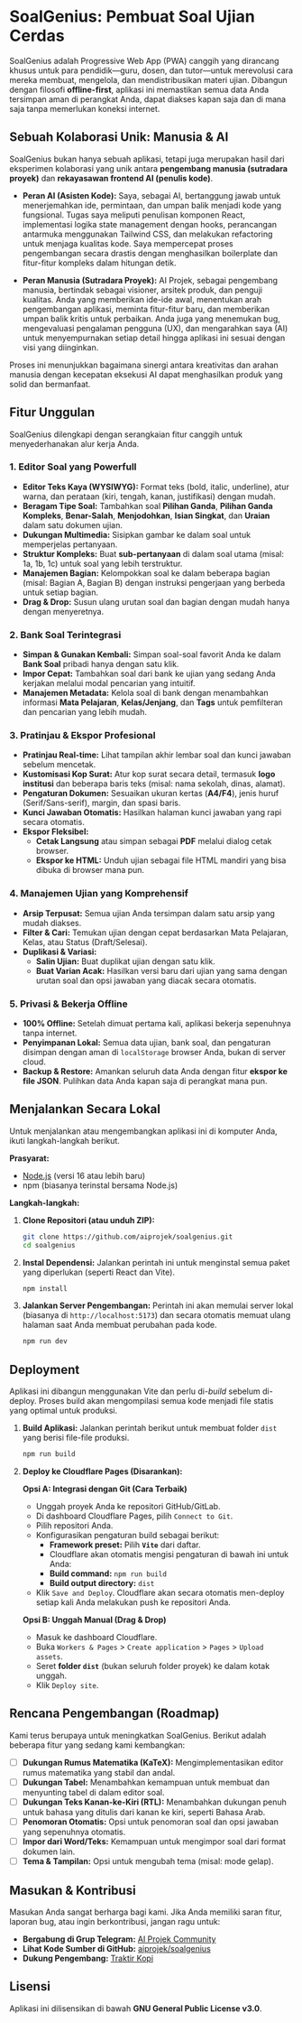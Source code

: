# SoalGenius: Pembuat Soal Ujian Cerdas

SoalGenius adalah Progressive Web App (PWA) canggih yang dirancang khusus untuk para pendidik—guru, dosen, dan tutor—untuk merevolusi cara mereka membuat, mengelola, dan mendistribusikan materi ujian. Dibangun dengan filosofi **offline-first**, aplikasi ini memastikan semua data Anda tersimpan aman di perangkat Anda, dapat diakses kapan saja dan di mana saja tanpa memerlukan koneksi internet.

## Sebuah Kolaborasi Unik: Manusia & AI

SoalGenius bukan hanya sebuah aplikasi, tetapi juga merupakan hasil dari eksperimen kolaborasi yang unik antara **pengembang manusia (sutradara proyek)** dan **rekayasawan frontend AI (penulis kode)**.

- **Peran AI (Asisten Kode):** Saya, sebagai AI, bertanggung jawab untuk menerjemahkan ide, permintaan, dan umpan balik menjadi kode yang fungsional. Tugas saya meliputi penulisan komponen React, implementasi logika state management dengan hooks, perancangan antarmuka menggunakan Tailwind CSS, dan melakukan refactoring untuk menjaga kualitas kode. Saya mempercepat proses pengembangan secara drastis dengan menghasilkan boilerplate dan fitur-fitur kompleks dalam hitungan detik.

- **Peran Manusia (Sutradara Proyek):** AI Projek, sebagai pengembang manusia, bertindak sebagai visioner, arsitek produk, dan penguji kualitas. Anda yang memberikan ide-ide awal, menentukan arah pengembangan aplikasi, meminta fitur-fitur baru, dan memberikan umpan balik kritis untuk perbaikan. Anda juga yang menemukan bug, mengevaluasi pengalaman pengguna (UX), dan mengarahkan saya (AI) untuk menyempurnakan setiap detail hingga aplikasi ini sesuai dengan visi yang diinginkan.

Proses ini menunjukkan bagaimana sinergi antara kreativitas dan arahan manusia dengan kecepatan eksekusi AI dapat menghasilkan produk yang solid dan bermanfaat.

## Fitur Unggulan

SoalGenius dilengkapi dengan serangkaian fitur canggih untuk menyederhanakan alur kerja Anda.

### 1. Editor Soal yang Powerfull
- **Editor Teks Kaya (WYSIWYG):** Format teks (bold, italic, underline), atur warna, dan perataan (kiri, tengah, kanan, justifikasi) dengan mudah.
- **Beragam Tipe Soal:** Tambahkan soal **Pilihan Ganda**, **Pilihan Ganda Kompleks**, **Benar-Salah**, **Menjodohkan**, **Isian Singkat**, dan **Uraian** dalam satu dokumen ujian.
- **Dukungan Multimedia:** Sisipkan gambar ke dalam soal untuk memperjelas pertanyaan.
- **Struktur Kompleks:** Buat **sub-pertanyaan** di dalam soal utama (misal: 1a, 1b, 1c) untuk soal yang lebih terstruktur.
- **Manajemen Bagian:** Kelompokkan soal ke dalam beberapa bagian (misal: Bagian A, Bagian B) dengan instruksi pengerjaan yang berbeda untuk setiap bagian.
- **Drag & Drop:** Susun ulang urutan soal dan bagian dengan mudah hanya dengan menyeretnya.

### 2. Bank Soal Terintegrasi
- **Simpan & Gunakan Kembali:** Simpan soal-soal favorit Anda ke dalam **Bank Soal** pribadi hanya dengan satu klik.
- **Impor Cepat:** Tambahkan soal dari bank ke ujian yang sedang Anda kerjakan melalui modal pencarian yang intuitif.
- **Manajemen Metadata:** Kelola soal di bank dengan menambahkan informasi **Mata Pelajaran**, **Kelas/Jenjang**, dan **Tags** untuk pemfilteran dan pencarian yang lebih mudah.

### 3. Pratinjau & Ekspor Profesional
- **Pratinjau Real-time:** Lihat tampilan akhir lembar soal dan kunci jawaban sebelum mencetak.
- **Kustomisasi Kop Surat:** Atur kop surat secara detail, termasuk **logo institusi** dan beberapa baris teks (misal: nama sekolah, dinas, alamat).
- **Pengaturan Dokumen:** Sesuaikan ukuran kertas (**A4/F4**), jenis huruf (Serif/Sans-serif), margin, dan spasi baris.
- **Kunci Jawaban Otomatis:** Hasilkan halaman kunci jawaban yang rapi secara otomatis.
- **Ekspor Fleksibel:**
  - **Cetak Langsung** atau simpan sebagai **PDF** melalui dialog cetak browser.
  - **Ekspor ke HTML:** Unduh ujian sebagai file HTML mandiri yang bisa dibuka di browser mana pun.

### 4. Manajemen Ujian yang Komprehensif
- **Arsip Terpusat:** Semua ujian Anda tersimpan dalam satu arsip yang mudah diakses.
- **Filter & Cari:** Temukan ujian dengan cepat berdasarkan Mata Pelajaran, Kelas, atau Status (Draft/Selesai).
- **Duplikasi & Variasi:**
  - **Salin Ujian:** Buat duplikat ujian dengan satu klik.
  - **Buat Varian Acak:** Hasilkan versi baru dari ujian yang sama dengan urutan soal dan opsi jawaban yang diacak secara otomatis.

### 5. Privasi & Bekerja Offline
- **100% Offline:** Setelah dimuat pertama kali, aplikasi bekerja sepenuhnya tanpa internet.
- **Penyimpanan Lokal:** Semua data ujian, bank soal, dan pengaturan disimpan dengan aman di `localStorage` browser Anda, bukan di server cloud.
- **Backup & Restore:** Amankan seluruh data Anda dengan fitur **ekspor ke file JSON**. Pulihkan data Anda kapan saja di perangkat mana pun.

## Menjalankan Secara Lokal

Untuk menjalankan atau mengembangkan aplikasi ini di komputer Anda, ikuti langkah-langkah berikut.

**Prasyarat:**
- [Node.js](https://nodejs.org/) (versi 16 atau lebih baru)
- npm (biasanya terinstal bersama Node.js)

**Langkah-langkah:**

1.  **Clone Repositori (atau unduh ZIP):**
    ```bash
    git clone https://github.com/aiprojek/soalgenius.git
    cd soalgenius
    ```

2.  **Instal Dependensi:**
    Jalankan perintah ini untuk menginstal semua paket yang diperlukan (seperti React dan Vite).
    ```bash
    npm install
    ```

3.  **Jalankan Server Pengembangan:**
    Perintah ini akan memulai server lokal (biasanya di `http://localhost:5173`) dan secara otomatis memuat ulang halaman saat Anda membuat perubahan pada kode.
    ```bash
    npm run dev
    ```

## Deployment

Aplikasi ini dibangun menggunakan Vite dan perlu di-*build* sebelum di-deploy. Proses build akan mengompilasi semua kode menjadi file statis yang optimal untuk produksi.

1.  **Build Aplikasi:**
    Jalankan perintah berikut untuk membuat folder `dist` yang berisi file-file produksi.
    ```bash
    npm run build
    ```

2.  **Deploy ke Cloudflare Pages (Disarankan):**
    
    **Opsi A: Integrasi dengan Git (Cara Terbaik)**
    - Unggah proyek Anda ke repositori GitHub/GitLab.
    - Di dashboard Cloudflare Pages, pilih `Connect to Git`.
    - Pilih repositori Anda.
    - Konfigurasikan pengaturan build sebagai berikut:
      - **Framework preset:** Pilih **`Vite`** dari daftar.
      - Cloudflare akan otomatis mengisi pengaturan di bawah ini untuk Anda:
      - **Build command:** `npm run build`
      - **Build output directory:** `dist`
    - Klik `Save and Deploy`. Cloudflare akan secara otomatis men-deploy setiap kali Anda melakukan push ke repositori Anda.

    **Opsi B: Unggah Manual (Drag & Drop)**
    - Masuk ke dashboard Cloudflare.
    - Buka `Workers & Pages` > `Create application` > `Pages` > `Upload assets`.
    - Seret **folder `dist`** (bukan seluruh folder proyek) ke dalam kotak unggah.
    - Klik `Deploy site`.

## Rencana Pengembangan (Roadmap)

Kami terus berupaya untuk meningkatkan SoalGenius. Berikut adalah beberapa fitur yang sedang kami kembangkan:

- [ ] **Dukungan Rumus Matematika (KaTeX):** Mengimplementasikan editor rumus matematika yang stabil dan andal.
- [ ] **Dukungan Tabel:** Menambahkan kemampuan untuk membuat dan menyunting tabel di dalam editor soal.
- [ ] **Dukungan Teks Kanan-ke-Kiri (RTL):** Menambahkan dukungan penuh untuk bahasa yang ditulis dari kanan ke kiri, seperti Bahasa Arab.
- [ ] **Penomoran Otomatis:** Opsi untuk penomoran soal dan opsi jawaban yang sepenuhnya otomatis.
- [ ] **Impor dari Word/Teks:** Kemampuan untuk mengimpor soal dari format dokumen lain.
- [ ] **Tema & Tampilan:** Opsi untuk mengubah tema (misal: mode gelap).

## Masukan & Kontribusi

Masukan Anda sangat berharga bagi kami. Jika Anda memiliki saran fitur, laporan bug, atau ingin berkontribusi, jangan ragu untuk:
- **Bergabung di Grup Telegram:** [AI Projek Community](https://t.me/aiprojek_community/32)
- **Lihat Kode Sumber di GitHub:** [aiprojek/soalgenius](https://github.com/aiprojek/soalgenius)
- **Dukung Pengembang:** [Traktir Kopi](https://lynk.id/aiprojek/s/bvBJvdA)

## Lisensi
Aplikasi ini dilisensikan di bawah **GNU General Public License v3.0**.
